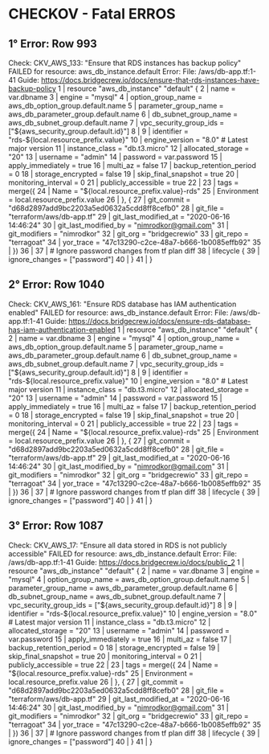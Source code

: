 # CHECKOV - Fatal ERROS

## 1° Error: Row 993

Check: CKV_AWS_133: "Ensure that RDS instances has backup policy"
	FAILED for resource: aws_db_instance.default
Error: 	File: /aws/db-app.tf:1-41
	Guide: https://docs.bridgecrew.io/docs/ensure-that-rds-instances-have-backup-policy
		1  | resource "aws_db_instance" "default" {
		2  |   name                   = var.dbname
		3  |   engine                 = "mysql"
		4  |   option_group_name      = aws_db_option_group.default.name
		5  |   parameter_group_name   = aws_db_parameter_group.default.name
		6  |   db_subnet_group_name   = aws_db_subnet_group.default.name
		7  |   vpc_security_group_ids = ["${aws_security_group.default.id}"]
		8  | 
		9  |   identifier              = "rds-${local.resource_prefix.value}"
		10 |   engine_version          = "8.0" # Latest major version 
		11 |   instance_class          = "db.t3.micro"
		12 |   allocated_storage       = "20"
		13 |   username                = "admin"
		14 |   password                = var.password
		15 |   apply_immediately       = true
		16 |   multi_az                = false
		17 |   backup_retention_period = 0
		18 |   storage_encrypted       = false
		19 |   skip_final_snapshot     = true
		20 |   monitoring_interval     = 0
		21 |   publicly_accessible     = true
		22 | 
		23 |   tags = merge({
		24 |     Name        = "${local.resource_prefix.value}-rds"
		25 |     Environment = local.resource_prefix.value
		26 |     }, {
		27 |     git_commit           = "d68d2897add9bc2203a5ed0632a5cdd8ff8cefb0"
		28 |     git_file             = "terraform/aws/db-app.tf"
		29 |     git_last_modified_at = "2020-06-16 14:46:24"
		30 |     git_last_modified_by = "nimrodkor@gmail.com"
		31 |     git_modifiers        = "nimrodkor"
		32 |     git_org              = "bridgecrewio"
		33 |     git_repo             = "terragoat"
		34 |     yor_trace            = "47c13290-c2ce-48a7-b666-1b0085effb92"
		35 |   })
		36 | 
		37 |   # Ignore password changes from tf plan diff
		38 |   lifecycle {
		39 |     ignore_changes = ["password"]
		40 |   }
		41 | }

## 2° Error: Row 1040

Check: CKV_AWS_161: "Ensure RDS database has IAM authentication enabled"
	FAILED for resource: aws_db_instance.default
Error: 	File: /aws/db-app.tf:1-41
	Guide: https://docs.bridgecrew.io/docs/ensure-rds-database-has-iam-authentication-enabled
		1  | resource "aws_db_instance" "default" {
		2  |   name                   = var.dbname
		3  |   engine                 = "mysql"
		4  |   option_group_name      = aws_db_option_group.default.name
		5  |   parameter_group_name   = aws_db_parameter_group.default.name
		6  |   db_subnet_group_name   = aws_db_subnet_group.default.name
		7  |   vpc_security_group_ids = ["${aws_security_group.default.id}"]
		8  | 
		9  |   identifier              = "rds-${local.resource_prefix.value}"
		10 |   engine_version          = "8.0" # Latest major version 
		11 |   instance_class          = "db.t3.micro"
		12 |   allocated_storage       = "20"
		13 |   username                = "admin"
		14 |   password                = var.password
		15 |   apply_immediately       = true
		16 |   multi_az                = false
		17 |   backup_retention_period = 0
		18 |   storage_encrypted       = false
		19 |   skip_final_snapshot     = true
		20 |   monitoring_interval     = 0
		21 |   publicly_accessible     = true
		22 | 
		23 |   tags = merge({
		24 |     Name        = "${local.resource_prefix.value}-rds"
		25 |     Environment = local.resource_prefix.value
		26 |     }, {
		27 |     git_commit           = "d68d2897add9bc2203a5ed0632a5cdd8ff8cefb0"
		28 |     git_file             = "terraform/aws/db-app.tf"
		29 |     git_last_modified_at = "2020-06-16 14:46:24"
		30 |     git_last_modified_by = "nimrodkor@gmail.com"
		31 |     git_modifiers        = "nimrodkor"
		32 |     git_org              = "bridgecrewio"
		33 |     git_repo             = "terragoat"
		34 |     yor_trace            = "47c13290-c2ce-48a7-b666-1b0085effb92"
		35 |   })
		36 | 
		37 |   # Ignore password changes from tf plan diff
		38 |   lifecycle {
		39 |     ignore_changes = ["password"]
		40 |   }
		41 | }

## 3° Error: Row 1087

Check: CKV_AWS_17: "Ensure all data stored in RDS is not publicly accessible"
	FAILED for resource: aws_db_instance.default
Error: 	File: /aws/db-app.tf:1-41
	Guide: https://docs.bridgecrew.io/docs/public_2
		1  | resource "aws_db_instance" "default" {
		2  |   name                   = var.dbname
		3  |   engine                 = "mysql"
		4  |   option_group_name      = aws_db_option_group.default.name
		5  |   parameter_group_name   = aws_db_parameter_group.default.name
		6  |   db_subnet_group_name   = aws_db_subnet_group.default.name
		7  |   vpc_security_group_ids = ["${aws_security_group.default.id}"]
		8  | 
		9  |   identifier              = "rds-${local.resource_prefix.value}"
		10 |   engine_version          = "8.0" # Latest major version 
		11 |   instance_class          = "db.t3.micro"
		12 |   allocated_storage       = "20"
		13 |   username                = "admin"
		14 |   password                = var.password
		15 |   apply_immediately       = true
		16 |   multi_az                = false
		17 |   backup_retention_period = 0
		18 |   storage_encrypted       = false
		19 |   skip_final_snapshot     = true
		20 |   monitoring_interval     = 0
		21 |   publicly_accessible     = true
		22 | 
		23 |   tags = merge({
		24 |     Name        = "${local.resource_prefix.value}-rds"
		25 |     Environment = local.resource_prefix.value
		26 |     }, {
		27 |     git_commit           = "d68d2897add9bc2203a5ed0632a5cdd8ff8cefb0"
		28 |     git_file             = "terraform/aws/db-app.tf"
		29 |     git_last_modified_at = "2020-06-16 14:46:24"
		30 |     git_last_modified_by = "nimrodkor@gmail.com"
		31 |     git_modifiers        = "nimrodkor"
		32 |     git_org              = "bridgecrewio"
		33 |     git_repo             = "terragoat"
		34 |     yor_trace            = "47c13290-c2ce-48a7-b666-1b0085effb92"
		35 |   })
		36 | 
		37 |   # Ignore password changes from tf plan diff
		38 |   lifecycle {
		39 |     ignore_changes = ["password"]
		40 |   }
		41 | }

